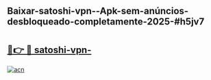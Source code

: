 ## Baixar-satoshi-vpn--Apk-sem-anúncios-desbloqueado-completamente-2025-#h5jv7

# <h2><a href="https://ainizakaria.my?title=satoshi-vpn-&ref=20M">🔗👉 🔴 satoshi-vpn-</a></h2>

[![acn](https://github.com/user-attachments/assets/0f9c940e-d8b0-45ae-aac7-cd30a18b3e1c)](https://ainizakaria.my?title=satoshi-vpn-&ref=20M)

